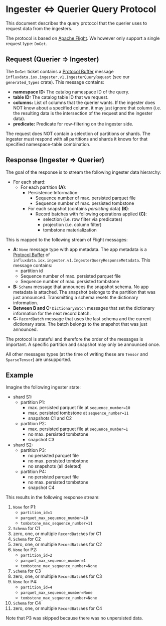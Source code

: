 # Ingester ⇔ Querier Query Protocol
This document describes the query protocol that the querier uses to request data from the ingesters.

The protocol is based on [Apache Flight]. We however only support a single request type: `DoGet`.


## Request (Querier ⇒ Ingester)
The `DoGet` ticket contains a [Protocol Buffer] message
`influxdata.iox.ingester.v1.IngesterQueryRequest` (see our `generated_types` crate). This message
contains:

- **namespace ID:** The catalog namespace ID of the query.
- **table ID:** The catalog table ID that we request.
- **columns:** List of columns that the querier wants. If the ingester does NOT know about a
  specified column, it may just ignore that column (i.e. the resulting data is the intersection of
  the request and the ingester data).
- **predicate:** Predicate for row-filtering on the ingester side.

The request does NOT contain a selection of partitions or shards. The ingester must respond with
all partitions and shards it knows for that specified namespace-table combination.

## Response (Ingester ⇒ Querier)
The goal of the response is to stream the following ingester data hierarchy:

- For each shard:
  - For each partition **(A)**:
    - Persistence Information:
      - Sequence number of max. persisted parquet file
      - Sequence number of max. persisted tombstone
    - For each snapshot (contains _persisting_ data) **(B)**:
      - Record batches with following operations applied **(C)**:
        - selection (i.e. row filter via predicates)
        - projection (i.e. column filter)
        - tombstone materialization

This is mapped to the following stream of Flight messages:

- **A:** `None` message type with app metadata. The app metadata is a [Protocol Buffer] of
  `influxdata.iox.ingester.v1.IngesterQueryResponseMetadata`. This message contains:
  - partition id
  - Sequence number of max. persisted parquet file
  - Sequence number of max. persisted tombstone
- **B:** `Schema` message that announces the snapshot schema. No app metadata is attached. The snapshot belongs to the
  partition that was just announced. Transmitting a schema resets the dictionary information.
- **Between B and C:** `DictionaryBatch` messages that set the dictionary information for the next record batch.
- **C:** `RecordBatch` message that uses the last schema and the current dictionary state. The batch belongs to the
  snapshot that was just announced.

The protocol is stateful and therefore the order of the messages is important. A specific partition and snapshot may only
be announced once.

All other messages types (at the time of writing these are `Tensor` and `SparseTensor`) are unsupported.


## Example
Imagine the following ingester state:

- shard S1:
  - partition P1:
    - max. persisted parquet file at `sequence_number=10`
    - max. persisted tombstone at `sequence_number=11`
    - snapshots C1 and C2
  - partition P2:
    - max. persisted parquet file at `sequence_number=1`
    - no max. persisted tombstone
    - snapshot C3
- shard S2:
  - partition P3:
    - no persisted parquet file
    - no max. persisted tombstone
    - no snapshots (all deleted)
  - partition P4:
    - no persisted parquet file
    - no max. persisted tombstone
    - snapshot C4

This results in the following response stream:

1. `None` for P1:
   - `partition_id=1`
   - `parquet_max_sequence_number=10`
   - `tombstone_max_sequence_number=11`
2. `Schema` for C1
3. zero, one, or multiple `RecordBatch`es for C1
4. `Schema` for C2
5. zero, one, or multiple `RecordBatch`es for C2
6. `None` for P2:
   - `partition_id=2`
   - `parquet_max_sequence_number=1`
   - `tombstone_max_sequence_number=None`
7. `Schema` for C3
8. zero, one, or multiple `RecordBatch`es for C3
9. `None` for P4:
   - `partition_id=4`
   - `parquet_max_sequence_number=None`
   - `tombstone_max_sequence_number=None`
7. `Schema` for C4
8. zero, one, or multiple `RecordBatch`es for C4

Note that P3 was skipped because there was no unpersisted data.


[Apache Flight]: https://arrow.apache.org/docs/Format/Flight.html
[Protocol Buffer]: https://developers.google.com/protocol-buffers
